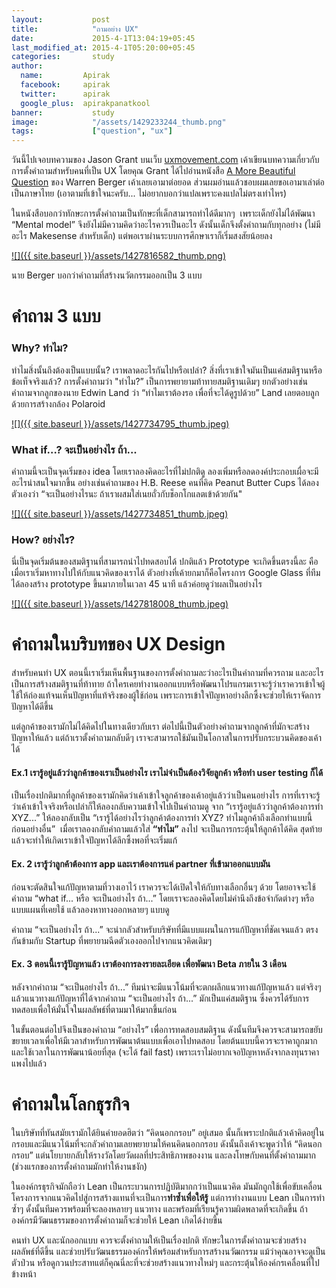```yaml
---
layout:           post
title:            "ถามอย่าง UX"
date:             2015-4-1T13:04:19+05:45
last_modified_at: 2015-4-1T05:20:00+05:45
categories:       study
author:
  name:         Apirak
  facebook:     apirak
  twitter:      apirak
  google_plus:  apirakpanatkool
banner:           study
image:            "/assets/1429233244_thumb.png"
tags:             ["question", "ux"]
---
```



วันนี้ไปเจอบทความของ Jason Grant บนเว็บ [uxmovement.com](http://uxmovement.com/thinking/the-art-of-questioning-as-a-ux-skill/ "The art of questioning as a UX Skill") เค้าเขียนบทความเกี่ยวกับการตั้งคำถามสำหรับคนที่เป็น UX โดยคุณ Grant ได้ไปอ่านหนังสือ [A More Beautiful Question](http://amorebeautifulquestion.com/ "a more beautiful question") ของ Warren Berger เค้าเลยเอามาต่อยอด ส่วนผมอ่านแล้วชอบผมเลยขอเอามาเล่าต่อเป็นภาษาไทย (เอาตามที่เข้าใจนะครับ... ไม่อยากบอกว่าแปลเพราะคงแปลไม่ตรงเท่าไหร)

ในหนังสือบอกว่าทักษะการตั้งคำถามเป็นทักษะที่เด็กสามารถทำได้ดีมากๆ  เพราะเด็กยังไม่ได้พัฒนา “Mental model” จึงยังไม่มีความคิดว่าอะไรควรเป็นอะไร ดังนั้นเด็กจึงตั้งคำถามกับทุกอย่าง (ไม่มีอะไร Makesense สำหรับเด็ก) แต่พอเราผ่านระบบการศึกษาเราก็เริ่มสงสัยน้อยลง

[![]({{ site.baseurl }}/assets/1427816582_thumb.png)](https://www.ux.in.th/wp-content/uploads/2015/03/1427816582_full.png)

นาย Berger บอกว่าคำถามที่สร้างนวัตกรรมออกเป็น 3 แบบ

<!--more-->

# คำถาม 3 แบบ

### Why? ทำไม?

ทำไมสิ่งนั้นถึงต้องเป็นแบบนั้น? เราพลาดอะไรกันไปหรือเปล่า? สิ่งที่เราเข้าใจมันเป็นแค่สมติฐานหรือข้อเท็จจริงแล้ว? การตั้งคำถามว่า "ทำไม?” เป็นการพยายามท้าทายสมติฐานเดิมๆ ยกตัวอย่างเช่น คำถามจากลูกของนาย Edwin Land ว่า “ทำไมเราต้องรอ เพื่อที่จะได้ดูรูปด้วย” Land เลยตอบลูกด้วยการสร้างกล้อง Polaroid 

[![]({{ site.baseurl }}/assets/1427734795_thumb.jpeg)](https://www.ux.in.th/wp-content/uploads/2015/03/1427734795_full.jpeg)

### What if…? จะเป็นอย่างไร ถ้า...

คำถามนี้จะเป็นจุดเริ่มของ idea โดยเราลองคิดอะไรที่ไม่ปกติดู ลองเพิ่มหรือลดองค์ประกอบเผื่อจะมีอะไรน่าสนใจมากขึ้น อย่างเช่นคำถามของ H.B. Reese คนที่คิด Peanut Butter Cups ได้ลองตัวเองว่า “จะเป็นอย่างไรนะ ถ้าเราผสมใส่เนยถั่วกับช็อกโกแลตเข้าด้วยกัน"

[![]({{ site.baseurl }}/assets/1427734851_thumb.jpeg)](https://www.ux.in.th/wp-content/uploads/2015/03/1427734851_full.jpeg)

### How? อย่างไร?

นี่เป็นจุดเริ่มต้นของสมติฐานที่สามารถนำไปทดสอบได้ ปกติแล้ว Prototype จะเกิดขึ้นตรงนี้ละ คือเมื่อเราเริ่มหาทางไปให้กับแนวคิดของเราได้ ตัวอย่างที่เค้ายกมาก็คือโครงการ Google Glass ที่ทีมได้ลองสร้าง prototype ขึ้นมาภายในเวลา 45 นาที แล้วค่อยดูว่าผลเป็นอย่างไร 

[![]({{ site.baseurl }}/assets/1427818008_thumb.jpeg)](https://www.ux.in.th/wp-content/uploads/2015/03/1427818008_full.jpeg)

# คำถามในบริบทของ UX Design

สำหรับคนทำ UX ตอนนี้เราเริ่มเห็นพื้นฐานของการตั้งคำถามละว่าอะไรเป็นคำถามที่ควรถาม และอะไรเป็นการสร้างสมติฐานที่ท้าทาย ถ้าใครเคยทำงานออกแบบหรือพัฒนาโปรแกรมเราจะรู้ว่าเราควรเข้าใจผู้ใช้ให้ถ่องแท้จนเห็นปัญหาที่แท้จริงของผู้ใช้ก่อน เพราะการเข้าใจปัญหาอย่างลึกซึ้งจะช่วยให้เราจัดการปัญหาได้ดีขึ้น

แต่ลูกค้าของเรามักไม่ได้คิดไปในทางเดียวกับเรา ต่อไปนี้เป็นตัวอย่างคำถามจากลูกค้าที่มักจะสร้างปัญหาให้แล้ว แต่ถ้าเราตั้งคำถามกลับดีๆ เราจะสามารถใช้มันเป็นโอกาสในการปรับกระบวนคิดของเค้าได้

#### Ex.1 เรารู้อยู่แล้วว่าลูกค้าของเราเป็นอย่างไร เราไม่จำเป็นต้องวิจัยลูกค้า หรือทำ user testing ก็ได้

เป็นเรื่องปกติมากที่ลูกค้าของเรามักคิดว่าเค้าเข้าใจลูกค้าของเค้าอยู่แล้วว่าเป็นคนอย่างไร การที่เราจะรู้ว่าเค้าเข้าใจจริงหรือเปล่าก็ให้ลองกลับความเข้าใจไปเป็นคำถามดู จาก “เรารู้อยู่แล้วว่าลูกค้าต้องการทำ XYZ...” ให้ลองกลับเป็น “เรารู้ได้อย่างไรว่าลูกค้าต้องการทำ XYZ? ทำไมลูกค้าถึงเลือกทำแบบนี้ก่อนอย่างอื่น”  เมื่อเราลองกลับคำถามแล้วใส่ **“ทำไม”** ลงไป จะเป็นการกระตุ้นให้ลูกค้าได้คิด สุดท้ายแล้วจะทำให้เกิดเราเข้าใจปัญหาได้ลึกซึ้งพอที่จะเริ่มแก้

#### Ex. 2 เรารู้ว่าลูกค้าต้องการ app และเราต้องการแค่ partner ที่เข้ามาออกแบบมัน

ก่อนจะตัดสินใจแก้ปัญหาตามที่วางเอาไว้ เราควรจะได้เปิดใจให้กับทางเลือกอื่นๆ ด้วย โดยอาจจะใช้คำถาม “what if... หรือ จะเป็นอย่างไร ถ้า...” โดยเราจะลองคิดโดยไม่คำนึงถึงข้อจำกัดต่างๆ หรือแบบแผนที่เคยใช้ แล้วลองหาทางออกหลายๆ แบบดู

คำถาม “จะเป็นอย่างไร ถ้า...” จะน่ากลัวสำหรับบริษัทที่มีแบบแผนในการแก้ปัญหาที่ชัดเจนแล้ว ตรงกันข้ามกับ Startup ที่พยายามฉีดตัวเองออกไปจากแนวคิดเดิมๆ

#### Ex. 3 ตอนนี้เรารู้ปัญหาแล้ว เราต้องการลงรายละเอียด เพื่อพัฒนา Beta ภายใน 3 เดือน

หลังจากคำถาม “จะเป็นอย่างไร ถ้า...” ทีมน่าจะมีแนวโน้มที่จะตกผลึกแนวทางแก้ปัญหาแล้ว แต่จริงๆ แล้วแนวทางแก้ปัญหาที่ได้จากคำถาม “จะเป็นอย่างไร ถ้า...” มักเป็นแค่สมติฐาน ซึ่งควรได้รับการทดสอบเพื่อให้มั่นใจในผลลัพธ์ที่ตามมาให้มากขึ้นก่อน

ในขั้นตอนต่อไปจึงเป็นของคำถาม “อย่างไร” เพื่อการทดสอบสมติฐาน ดังนั้นทีมจึงควรจะสามารถขยับขยายเวลาเพื่อให้มีเวลาสำหรับการพัฒนาต้นแบบเพื่อเอาไปทดสอบ โดยต้นแบบนี้ควรจะราคาถูกมาก และใช้เวลาในการพัฒนาน้อยที่สุด (จะได้ fail fast) เพราะเราไม่อยากเจอปัญหาหลังจากลงทุนราคาแพงไปแล้ว

# คำถามในโลกธุรกิจ

ในบริษัทที่ทันสมัยเรามักได้ยินคำยอดฮิตว่า “คิดนอกกรอบ” อยู่เสมอ นั้นก็เพราะปกติแล้วเค้าคิดอยู่ในกรอบและมีแนวโน้มที่จะกลัวคำถามเลยพยายามให้คนคิดนอกกรอบ ดังนั้นถึงเค้าจะพูดว่าให้ “คิดนอกกรอบ” แต่นโยบายกลับให้รางวัลโดยวัดผลที่ประสิทธิภาพของงาน และลงโทษกับคนที่ตั้งคำถามมาก (ช่วงแรกของการตั้งคำถามมักทำให้งานชงัก)

ในองค์กรธุรกิจมักถือว่า Lean เป็นกระบวนการปฏิบัติมากกว่าเป็นแนวคิด มันมักถูกใช้เพื่อขับเคลื่อนโครงการจากแนวคิดไปสู่การสร้างแทนที่จะเป็นการ**ทำซ้ำเพื่อให้รู้** แต่การทำงานแบบ Lean เป็นการทำซ้ำๆ ดั้งนั้นทีมควรพร้อมที่จะลองหลายๆ แนวทาง และพร้อมที่เรียนรู้ความผิดพลาดที่จะเกิดขึ้น ถ้าองค์กรมีวัฒนธรรมของการตั้งคำถามก็จะช่วยให้ Lean เกิดได้ง่ายขึ้น

คนทำ UX และนักออกแบบ ควรจะตั้งคำถามให้เป็นเรื่องปกติ ทักษะในการตั้งคำถามจะช่วยสร้างผลลัพธ์ที่ดีขึ้น และช่วยปรับวัฒนธรรมองค์กรให้พร้อมสำหรับการสร้างนวัฒกรรม แม้ว่าคุณอาจจะดูเป็นตัวป่วน หรือดูกวนประสาทแต่ก็คุณนี่ละที่จะช่วยสร้างแนวทางใหม่ๆ และกระตุ้นให้องค์กรเคลื่อนที่ไปข้างหน้า
